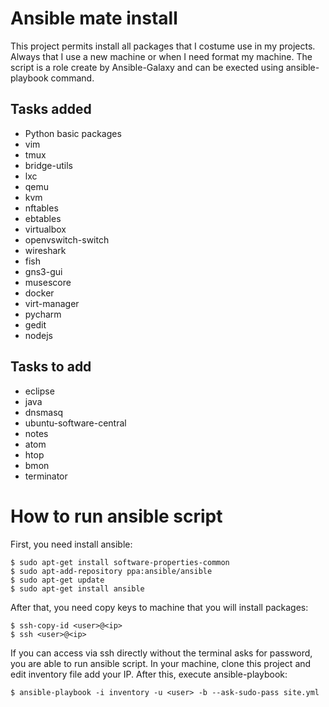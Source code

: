 # Ansible mate install

This project permits install all packages that I costume use in my projects. Always that I use a new machine or when I need format my machine. The script is a role create by Ansible-Galaxy and can be exected using ansible-playbook command.

## Tasks added
* Python basic packages
* vim
* tmux
* bridge-utils
* lxc
* qemu
* kvm
* nftables
* ebtables
* virtualbox
* openvswitch-switch
* wireshark
* fish
* gns3-gui
* musescore
* docker
* virt-manager
* pycharm
* gedit
* nodejs

## Tasks to add
* eclipse
* java
* dnsmasq
* ubuntu-software-central
* notes
* atom 
* htop
* bmon
* terminator

# How to run ansible script

First, you need install ansible:
```
$ sudo apt-get install software-properties-common
$ sudo apt-add-repository ppa:ansible/ansible
$ sudo apt-get update
$ sudo apt-get install ansible
```

After that, you need copy keys to machine that you will install packages:

```
$ ssh-copy-id <user>@<ip>
$ ssh <user>@<ip>
```
If you can access via ssh directly without the terminal asks for password, you are able to run ansible script. 
In your machine, clone this project and edit inventory file add your IP. After this, execute ansible-playbook:

```
$ ansible-playbook -i inventory -u <user> -b --ask-sudo-pass site.yml
```
